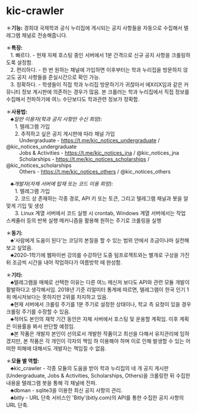 # kic-crawler
＊<b>기능:</b> 경희대 국제학과 공식 누리집에 게시되는 공지 사항들을 자동으로 수집해서 텔레그램 채널로 전송해줍니다.<br>

＊<b>특장:</b><br>
&nbsp;&nbsp;&nbsp;1. 빠르다. - 현재 자체 호스팅 중인 서버에서 1분 간격으로 신규 공지 사항을 크롤링하도록 설정함.<br>
&nbsp;&nbsp;&nbsp;2. 편리하다. - 한 번 원하는 채널에 가입하면 이후부터는 학과 누리집을 방문하지 않고도 공지 사항들을 준실시간으로 확인 가능.<br>
&nbsp;&nbsp;&nbsp;3. 정확하다. - 학생들이 직접 학과 누리집 방문하기가 귀찮아서 에X리X임과 같은 커뮤니티 정보 게시판에 의존하는 경우가 많음. 본 크롤러는 학과 누리집에서 직접 정보를 수집해서 전파하기에 여느 수단보다도 학과관련 정보가 정확함.<br>

＊<b>사용법:</b><br>
   &nbsp;&nbsp;&nbsp;♣<i>일반 이용자(학과 공지 사항만 수신 희망):</i><br>
      &nbsp;&nbsp;&nbsp;&nbsp;&nbsp;&nbsp;1. 텔레그램 가입<br>
      &nbsp;&nbsp;&nbsp;&nbsp;&nbsp;&nbsp;2. 추적하고 싶은 공지 게시판에 따라 채널 가입<br>
         &nbsp;&nbsp;&nbsp;&nbsp;&nbsp;&nbsp;&nbsp;&nbsp;&nbsp;Undergraduate - https://t.me/kic_notices_undergraduate  /  @kic_notices_undergraduate<br>
         &nbsp;&nbsp;&nbsp;&nbsp;&nbsp;&nbsp;&nbsp;&nbsp;&nbsp;Jobs & Activities - https://t.me/kic_notices_jna  /  @kic_notices_jna<br>
         &nbsp;&nbsp;&nbsp;&nbsp;&nbsp;&nbsp;&nbsp;&nbsp;&nbsp;Scholarships - https://t.me/kic_notices_scholarships  /  @kic_notices_scholarships<br>
         &nbsp;&nbsp;&nbsp;&nbsp;&nbsp;&nbsp;&nbsp;&nbsp;&nbsp;Others - https://t.me/kic_notices_others  / @kic_notices_others<br>
     
   &nbsp;&nbsp;&nbsp;♣<i>개발자(자체 서버에 탑재 또는 코드 이용 희망):</i><br>
      &nbsp;&nbsp;&nbsp;&nbsp;&nbsp;&nbsp;1. 텔레그램 가입<br>
      &nbsp;&nbsp;&nbsp;&nbsp;&nbsp;&nbsp;2. 코드 상 존재하는 각종 경로, API 키 또는 토큰, 그리고 텔레그램 채널과 봇을 알맞게 기입 및 생성<br>
      &nbsp;&nbsp;&nbsp;&nbsp;&nbsp;&nbsp;3. Linux 계열 서버에서 코드 실행 시 crontab, Windows 계열 서버에서는 작업 스케쥴러 등의 반복 실행 메커니즘을 활용해 원하는 주기로 크롤링을 실행<br>

＊<b>동기:</b><br>
&nbsp;&nbsp;&nbsp;♣'사람에게 도움이 된다'는 코딩의 본질을 할 수 있는 범위 안에서 조금이나마 실천해보고 싶었음.<br>
&nbsp;&nbsp;&nbsp;♣2020-1학기에 웹파이썬 강의를 수강하던 도중 텀프로젝트와는 별개로 구상을 가진 뒤 조금씩 시간을 내어 작업하다가 여름방학 때 완성함.<br>

＊<b>기타:</b><br>
&nbsp;&nbsp;&nbsp;♣텔레그램을 매체로 선택한 이유는 다른 여느 메신저 보다도 API와 관련 모듈 개발이 활발하다고 생각해서임. 2018년 기준 리얼미터 통계에 따르면, 텔레그램이 한국 인기 1위 메시저보다는 못하지만 2위를 차지하고 있음.<br>
&nbsp;&nbsp;&nbsp;♣현재 서버에서 크롤링 주기를 1분 주기로 설정한 상태이나, 학교 측 요청이 있을 경우 크롤링 주기를 수정할 수 있음.<br>
&nbsp;&nbsp;&nbsp;♣적어도 본인의 재학 기간 동안은 자체 서버에서 호스팅 및 운용할 계획임. 이후 계획은 이용률을 봐서 판단할 예정임.<br>
&nbsp;&nbsp;&nbsp;♣본 작품은 개발자 본인이 선의로서 개발한 작품이고 최선을 다해서 유지관리에 임하겠지만, 본 작품은 각 개인이 각자의 책임 하 이용해야 하며 이로 인해 발생할 수 있는 어떠한 피해에 대해서도 개발자는 책임질 수 없음.<br>


＊<b>모듈 별 역할:</b><br>
   &nbsp;&nbsp;&nbsp;♣kic_crawler - 각종 모듈의 도움을 받아 학과 누리집의 네 개 공지 게시판(Undergraduate, Jobs & Activities, Scholarships, Others)을 크롤링한 뒤 수집한 내용을 텔레그램 봇을 통해 각 채널에 전파.<br>
   &nbsp;&nbsp;&nbsp;♣dbman - sqlite3을 이용한 최신 공지 사항의 관리.<br>
   &nbsp;&nbsp;&nbsp;♣bitly - URL 단축 서비스인 'Bitly'(bitly.com)의 API를 통한 수집한 공지 사항의 URL 단축.<br>
